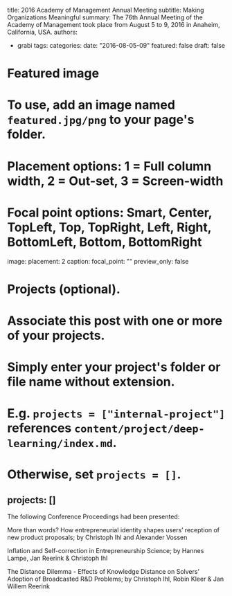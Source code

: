 title: 2016 Academy of Management Annual Meeting
subtitle: Making Organizations Meaningful
summary: The 76th Annual Meeting of the Academy of Management took place from August 5 to 9, 2016 in Anaheim, California, USA.
authors:
- grabi
tags:
categories:
date: "2016-08-05-09"
featured: false
draft: false

# Featured image
# To use, add an image named `featured.jpg/png` to your page's folder.
# Placement options: 1 = Full column width, 2 = Out-set, 3 = Screen-width
# Focal point options: Smart, Center, TopLeft, Top, TopRight, Left, Right, BottomLeft, Bottom, BottomRight
image:
  placement: 2
  caption:
  focal_point: ""
  preview_only: false

# Projects (optional).
#   Associate this post with one or more of your projects.
#   Simply enter your project's folder or file name without extension.
#   E.g. `projects = ["internal-project"]` references `content/project/deep-learning/index.md`.
#   Otherwise, set `projects = []`.
projects: []
---

The following Conference Proceedings had been presented: 

More than words? How entrepreneurial identity shapes users’ reception of new product proposals; by Christoph Ihl and Alexander Vossen

Inflation and Self-correction in Entrepreneurship Science; by Hannes Lampe, Jan Reerink & Christoph Ihl

The Distance Dilemma - Effects of Knowledge Distance on Solvers’ Adoption of Broadcasted R&D Problems; by Christoph Ihl, Robin Kleer & Jan Willem Reerink

